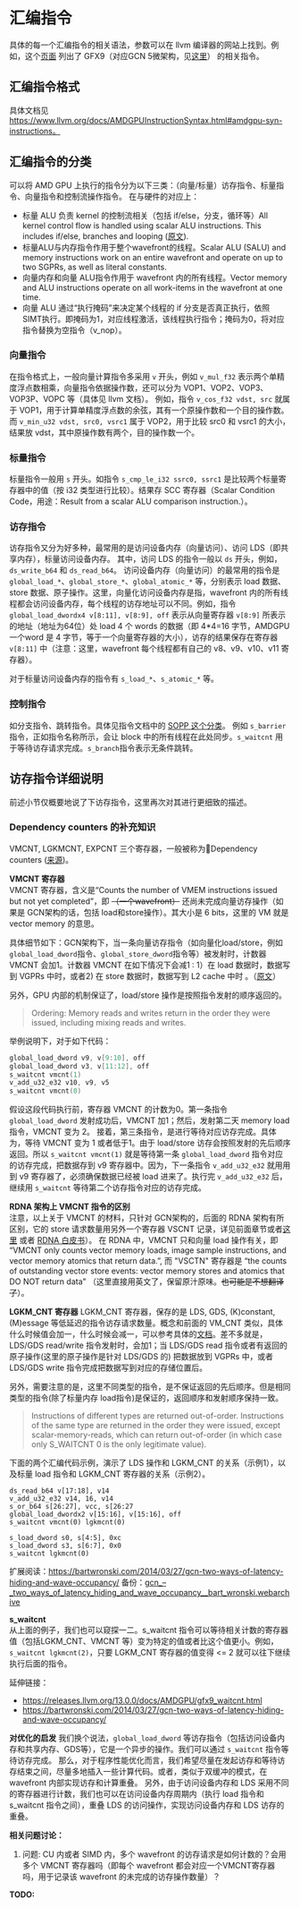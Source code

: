 # 汇编指令
具体的每一个汇编指令的相关语法，参数可以在 llvm 编译器的网站上找到。例如，这个[页面](https://www.llvm.org/docs/AMDGPU/AMDGPUAsmGFX9.html) 列出了 GFX9（对应GCN 5微架构，见[这里](https://www.llvm.org/docs/AMDGPUUsage.html#instructions)） 的相关指令。

## 汇编指令格式

具体文档见 https://www.llvm.org/docs/AMDGPUInstructionSyntax.html#amdgpu-syn-instructions。

## 汇编指令的分类
可以将 AMD GPU 上执行的指令分为以下三类：（向量/标量）访存指令、标量指令、向量指令和控制流操作指令。
在与硬件的对应上：
- 标量 ALU 负责 kernel 的控制流相关（包括 if/else，分支，循环等）All kernel control flow is handled using scalar ALU instructions. This includes if/else, branches and looping ([原文](https://rocmdocs.amd.com/en/latest/GCN_ISA_Manuals/testdocbook.html#program-organization)).
- 标量ALU与内存指令作用于整个wavefront的线程。Scalar ALU (SALU) and memory instructions work on an entire wavefront and operate on up to two SGPRs, as well as literal constants.
- 向量内存和向量 ALU指令作用于 wavefront 内的所有线程。Vector memory and ALU instructions operate on all work-items in the wavefront at one time.
- 向量 ALU 通过“执行掩码”来决定某个线程的 if 分支是否真正执行，依照 SIMT执行。即掩码为1，对应线程激活，该线程执行指令；掩码为0，将对应指令替换为空指令（v_nop）。

### 向量指令
在指令格式上，一般向量计算指令多采用 `v` 开头，例如 `v_mul_f32` 表示两个单精度浮点数相乘，向量指令依据操作数，还可以分为 VOP1、VOP2、VOP3、VOP3P、VOPC 等（具体见 llvm 文档）。
例如，指令 `v_cos_f32 vdst, src` 就属于 VOP1，用于计算单精度浮点数的余弦，其有一个原操作数和一个目的操作数。而 `v_min_u32 vdst, src0, vsrc1` 属于 VOP2，用于比较 src0 和 vsrc1 的大小，结果放 vdst，其中原操作数有两个，目的操作数一个。


### 标量指令
标量指令一般用 `s` 开头。如指令 `s_cmp_le_i32 ssrc0, ssrc1` 是比较两个标量寄存器中的值（按 i32 类型进行比较）。结果存 SCC 寄存器（Scalar Condition Code，用途：Result from a scalar ALU comparison instruction.）。

### 访存指令
访存指令又分为好多种，最常用的是访问设备内存（向量访问）、访问 LDS（即共享内存），标量访问设备内存。
其中，访问 LDS 的指令一般以 `ds` 开头，例如，`ds_write_b64` 和 `ds_read_b64`。
访问设备内存（向量访问）的最常用的指令是 `global_load_*`、`global_store_*`、`global_atomic_*` 等，分别表示 load 数据、store 数据、原子操作。这里，向量化访问设备内存是指，wavefront 内的所有线程都会访问设备内存，每个线程的访存地址可以不同。例如，指令 `global_load_dwordx4 v[8:11], v[8:9], off` 表示从向量寄存器 `v[8:9]` 所表示的地址（地址为64位）处 load 4 个 words 的数据（即 4\*4=16 字节，AMDGPU 一个word 是 4 字节，等于一个向量寄存器的大小），访存的结果保存在寄存器 `v[8:11]` 中（注意：这里，wavefront 每个线程都有自己的 v8、v9、v10、v11 寄存器）。

对于标量访问设备内存的指令有 `s_load_*`、`s_atomic_*` 等。

### 控制指令
如分支指令、跳转指令。具体见指令文档中的 [SOPP 这个分类](https://www.llvm.org/docs/AMDGPU/AMDGPUAsmGFX9.html#sopp)。
例如 `s_barrier` 指令，正如指令名称所示，会让 block 中的所有线程在此处同步。`s_waitcnt` 用于等待访存请求完成。`s_branch`指令表示无条件跳转。

## 访存指令详细说明
前述小节仅概要地说了下访存指令，这里再次对其进行更细致的描述。

### Dependency counters 的补充知识
VMCNT, LGKMCNT, EXPCNT 三个寄存器，一般被称为Dependency counters ([来源](https://developer.amd.com/wordpress/media/2013/06/2620_final.pdf))。

**VMCNT 寄存器**  
VMCNT 寄存器，含义是“Counts the number of VMEM instructions issued but not yet completed”，即 ~~（一个wavefront）~~ 还尚未完成向量访存操作（如果是 GCN架构的话，包括 load和store操作）。其大小是 6 bits，这里的 VM 就是 vector memory 的意思。

具体细节如下：GCN架构下，当一条向量访存指令（如向量化load/store，例如	`global_load_dword`指令、`global_store_dword`指令等）被发射时，计数器 VMCNT 会加1。计数器 VMCNT 在如下情况下会减1 : 1）在 load 数据时，数据写到 VGPRs 中时，或者2) 在 store 数据时，数据写到 L2 cache 中时 。（[原文](https://rocmdocs.amd.com/en/latest/GCN_ISA_Manuals/testdocbook.html?highlight=wavefront%20schedule#data-dependency-resolution)）

另外，GPU 内部的机制保证了，load/store 操作是按照指令发射的顺序返回的。
> Ordering: Memory reads and writes return in the order they were issued, including mixing reads and writes.

举例说明下，对于如下代码：
```c
global_load_dword v9, v[9:10], off 
global_load_dword v3, v[11:12], off
s_waitcnt vmcnt(1)
v_add_u32_e32 v10, v9, v5
s_waitcnt vmcnt(0) 
```
假设这段代码执行前，寄存器 VMCNT 的计数为0。第一条指令 `global_load_dword` 发射成功后，VMCNT 加1；然后，发射第二天 memory load 指令，VMCNT 变为 2。
接着，第三条指令，是进行等待对应访存完成。具体为，等待 VMCNT 变为 1 或者低于1。由于 load/store 访存会按照发射的先后顺序返回。所以 `s_waitcnt vmcnt(1)` 就是等待第一条 `global_load_dword` 指令对应的访存完成，把数据存到 v9 寄存器中。因为，下一条指令 `v_add_u32_e32` 就用用到 v9 寄存器了，必须确保数据已经被 load 进来了。执行完 `v_add_u32_e32` 后，继续用 `s_waitcnt` 等待第二个访存指令对应的访存完成。

**RDNA 架构上 VMCNT 指令的区别**  
注意，以上关于 VMCNT 的材料，只针对 GCN架构的，后面的 RDNA 架构有所区别，它的 store 请求数量用另外一个寄存器 VSCNT 记录，详见前面章节或者[这里](https://gpuopen.com/wp-content/uploads/2019/08/RDNA_Architecture_public.pdf) 或者 [RDNA 白皮书](https://developer.amd.com/wp-content/resources/RDNA_Shader_ISA.pdf)）。
在 RDNA 中，VMCNT 只和向量 load 操作有关，即 “VMCNT only counts vector memory loads, image sample instructions, and vector memory atomics that return data.”, 而 "VSCTN" 寄存器是 “the counts of outstanding vector store events: vector memory stores and atomics that DO NOT return data" （这里直接用英文了，保留原汁原味。~~也可能是不想翻译了~~）。

**LGKM_CNT 寄存器**
LGKM_CNT 寄存器，保存的是 LDS, GDS, (K)constant, (M)essage 等低延迟的指令访存请求数量。概念和前面的 VM_CNT 类似，具体什么时候值会加一，什么时候会减一，可以参考具体的[文档](https://rocmdocs.amd.com/en/latest/GCN_ISA_Manuals/testdocbook.html?highlight=wavefront%20schedule#data-dependency-resolution)。差不多就是，LDS/GDS read/write 指令发射时，会加1；当 LDS/GDS read 指令或者有返回的原子操作(这里的原子操作是针对 LDS/GDS 的) 把数据放到 VGPRs 中，或者 LDS/GDS write 指令完成把数据写到对应的存储位置后。

另外，需要注意的是，这里不同类型的指令，是不保证返回的先后顺序。但是相同类型的指令(除了标量内存 load指令)是保证的，返回顺序和发射顺序保持一致。
> Instructions of different types are returned out-of-order.
Instructions of the same type are returned in the order they were issued, except scalar-memory-reads, which can return out-of-order (in which case only S_WAITCNT 0 is the only legitimate value).

下面的两个汇编代码示例，演示了 LDS 操作和 LGKM_CNT 的关系（示例1），以及标量 load 指令和 LGKM_CNT 寄存器的关系（示例2）。
```
ds_read_b64 v[17:18], v14
v_add_u32_e32 v14, 16, v14
s_or_b64 s[26:27], vcc, s[26:27
global_load_dwordx2 v[15:16], v[15:16], off
s_waitcnt vmcnt(0) lgkmcnt(0)
```
```
s_load_dword s0, s[4:5], 0xc
s_load_dword s3, s[6:7], 0x0
s_waitcnt lgkmcnt(0)
```
扩展阅读：https://bartwronski.com/2014/03/27/gcn-two-ways-of-latency-hiding-and-wave-occupancy/ 
备份：[gcn_–_two_ways_of_latency_hiding_and_wave_occupancy__bart_wronski.webarchive](assets/gcn_–_two_ways_of_latency_hiding_and_wave_occupancy__bart_wronski.webarchive)

**s_waitcnt**  
从上面的例子，我们也可以窥探一二。s_waitcnt 指令可以等待相关计数的寄存器值（包括LGKM_CNT、VMCNT 等）变为特定的值或者比这个值更小。例如，`s_waitcnt lgkmcnt(2)`，只要 LGKM_CNT 寄存器的值变得 <= 2 就可以往下继续执行后面的指令。

延伸链接：
- https://releases.llvm.org/13.0.0/docs/AMDGPU/gfx9_waitcnt.html
- https://bartwronski.com/2014/03/27/gcn-two-ways-of-latency-hiding-and-wave-occupancy/

**对优化的启发**
我们换个说法，`global_load_dword` 等访存指令（包括访问设备内存和共享内存、GDS等），它是一个异步的操作。我们可以通过 `s_waitcnt` 指令等待访存完成。
那么，对于程序性能优化而言，我们希望尽量在发起访存和等待访存结束之间，尽量多地插入一些计算代码。或者，类似于双缓冲的模式，在 wavefront 内部实现访存和计算重叠。
另外，由于访问设备内存和 LDS 采用不同的寄存器进行计数，我们也可以在访问设备内存周期内（执行 load 指令和 s_waitcnt 指令之间），重叠 LDS 的访问操作，实现访问设备内存和 LDS 访存的重叠。

**相关问题讨论：**  
1. 问题: CU 内或者 SIMD 内，多个 wavefront 的访存请求是如何计数的？会用多个 VMCNT 寄存器吗（即每个 wavefront 都会对应一个VMCNT寄存器吗，用于记录该 wavefront 的未完成的访存操作数量）？


**TODO:**

